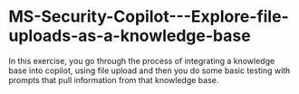 # MS-Security-Copilot---Explore-file-uploads-as-a-knowledge-base
In this exercise, you go through the process of integrating a knowledge base into copilot, using file upload and then you do some basic testing with prompts that pull information from that knowledge base.
